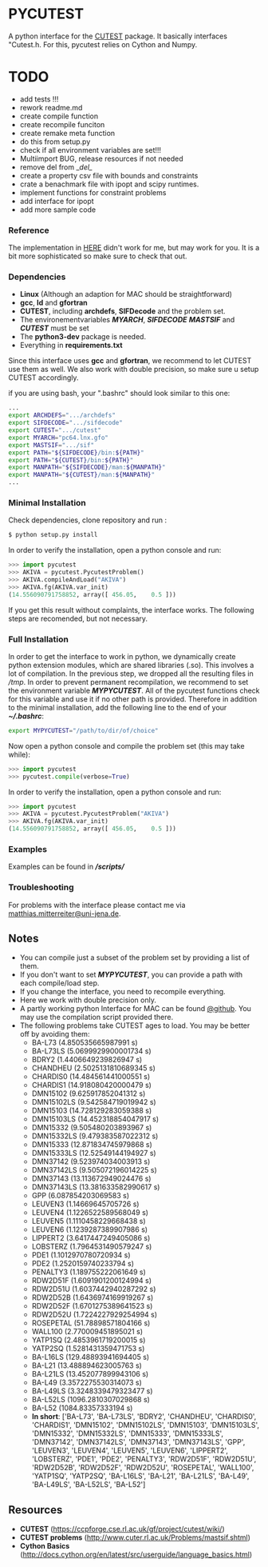 # PYCUTEST #
A python interface for the [CUTEST](https://ccpforge.cse.rl.ac.uk/gf/project/cutest/wiki/) package. It basically interfaces "Cutest.h. For this, pycutest relies on Cython and Numpy.


# TODO
- add tests !!!
- rework readme.md
- create compile function
- create recompile funciton
- create remake meta function
- do this from setup.py
- check if all environment variables are set!!!
- Multiimport BUG, release resources if not needed 
- remove del from \__del\__
- create a property csv file with bounds and constraints
- crate a benachmark file with ipopt and scipy runtimes.
- implement functions for constraint problems
- add interface for ipopt
- add more sample code

### Reference
The implementation in  [HERE]("https://github.com/kenjydem/CUTEST.py.git") didn't work for me, but may work for you. It is a bit more sophisticated so make sure to check that out.

### Dependencies
- **Linux** (Although an adaption for MAC should be straightforward)
- **gcc**, **ld** and **gfortran**
- **CUTEST**, including **archdefs**, **SIFDecode** and the problem set.
- The environementvariables **_MYARCH_**, **_SIFDECODE_** **_MASTSIF_** and **_CUTEST_** must be set
- The **python3-dev** package is needed.
- Everything in **requirements.txt**

Since this interface uses **gcc** and **gfortran**, we recommend to let CUTEST use them as well. We also work with double precision, so make sure u setup CUTEST accordingly.

if you are using bash, your ".bashrc" should look similar to this one:

```sh
...
export ARCHDEFS=".../archdefs"
export SIFDECODE=".../sifdecode"
export CUTEST=".../cutest"
export MYARCH="pc64.lnx.gfo"
export MASTSIF=".../sif" 
export PATH="${SIFDECODE}/bin:${PATH}"
export PATH="${CUTEST}/bin:${PATH}"
export MANPATH="${SIFDECODE}/man:${MANPATH}"
export MANPATH="${CUTEST}/man:${MANPATH}"
...
```

### Minimal Installation
Check dependencies, clone repository and run :
``` sh
$ python setup.py install
```
In order to verify the installation, open a python console and run:
``` python
>>> import pycutest
>>> AKIVA = pycutest.PycutestProblem()
>>> AKIVA.compileAndLoad("AKIVA")
>>> AKIVA.fg(AKIVA.var_init)
(14.556090791758852, array([ 456.05,    0.5 ]))
```
If you get this result without complaints, the interface works. The following steps are recomended, but not necessary.

### Full Installation
In order to get the interface to work in python, we dynamically create python extension modules, which are shared libraries (.so). This involves a lot of compilation. In the previous step, we dropped all the resulting files in _/tmp_. In order to prevent permanent recompilation, we recommend to set the environment variable **_MYPYCUTEST_**. All of the pycutest functions check for this variable and use it if no other path is provided. Therefore in addition to the minimal installation, add the following line to the end of your **_~/.bashrc_**:

```sh
export MYPYCUTEST="/path/to/dir/of/choice"
```
Now open a python console and compile the problem set (this may take while):
``` python
>>> import pycutest
>>> pycutest.compile(verbose=True)
```
In order to verify the installation, open a python console and run:
``` python
>>> import pycutest
>>> AKIVA = pycutest.PycutestProblem("AKIVA")
>>> AKIVA.fg(AKIVA.var_init)
(14.556090791758852, array([ 456.05,    0.5 ]))
```

### Examples

Examples can be found in **_/scripts/_**

### Troubleshooting
For problems with the interface please contact me via matthias.mitterreiter@uni-jena.de.

## Notes
- You can compile just a subset of the problem set by providing a list of them.
- If you don't want to set **_MYPYCUTEST_**, you can provide a path with each compile/load step.
- If you change the interface, you need to recompile everything.
- Here we work with double precision only.
- A partly working python Interface for MAC can be found [@github](https://github.com/kenjydem/CUTEST.py). You may use the compilation script provided there.
- The following problems take CUTEST ages to load. You may be better off by avoiding them:
    - BA-L73 (4.850535665987991 s)
    - BA-L73LS (5.0699929900001734 s)
    - BDRY2 (1.4406649239826947 s)
    - CHANDHEU (2.5025131810689345 s)
    - CHARDIS0 (14.484561441000551 s)
    - CHARDIS1 (14.918080420000479 s)
    - DMN15102 (9.625917852041312 s)
    - DMN15102LS (9.542584719019942 s)
    - DMN15103 (14.728129283059388 s)
    - DMN15103LS (14.452318854047917 s)
    - DMN15332 (9.505480203893967 s)
    - DMN15332LS (9.479383587022312 s)
    - DMN15333 (12.871834745979868 s)
    - DMN15333LS (12.52549144194927 s)
    - DMN37142 (9.523974034003913 s)
    - DMN37142LS (9.505072196014225 s)
    - DMN37143 (13.113672949024476 s)
    - DMN37143LS (13.381633582990617 s)
    - GPP (6.087854203069583 s)
    - LEUVEN3 (1.14669645705726 s)
    - LEUVEN4 (1.1226522589568049 s)
    - LEUVEN5 (1.1110458229668438 s)
    - LEUVEN6 (1.1239287389907986 s)
    - LIPPERT2 (3.6417447249405086 s)
    - LOBSTERZ (1.7964531490579247 s)
    - PDE1 (1.1012970780720934 s)
    - PDE2 (1.2520159740233794 s)
    - PENALTY3 (1.189755222061649 s)
    - RDW2D51F (1.6091901200124994 s)
    - RDW2D51U (1.6037442940287292 s)
    - RDW2D52B (1.6436974169919267 s)
    - RDW2D52F (1.6701275389641523 s)
    - RDW2D52U (1.7224227929254994 s)
    - ROSEPETAL (51.78898571804166 s)
    - WALL100 (2.770009451895021 s)
    - YATP1SQ (2.4853961719200015 s)
    - YATP2SQ (1.5281431359471753 s)
    - BA-L16LS (129.48893941694405 s)
    - BA-L21 (13.488894623005763 s)
    - BA-L21LS (13.452077899943106 s)
    - BA-L49 (3.3572275530314073 s)
    - BA-L49LS (3.3248339479323477 s)
    - BA-L52LS (1096.2810307029868 s)
    - BA-L52 (1084.83357333194 s)
    - **In short**: ['BA-L73', 'BA-L73LS', 'BDRY2', 'CHANDHEU', 'CHARDIS0', 'CHARDIS1', 'DMN15102', 'DMN15102LS', 'DMN15103', 'DMN15103LS', 'DMN15332', 'DMN15332LS', 'DMN15333', 'DMN15333LS', 'DMN37142', 'DMN37142LS', 'DMN37143', 'DMN37143LS', 'GPP', 'LEUVEN3', 'LEUVEN4', 'LEUVEN5', 'LEUVEN6', 'LIPPERT2', 'LOBSTERZ', 'PDE1', 'PDE2', 'PENALTY3', 'RDW2D51F', 'RDW2D51U', 'RDW2D52B', 'RDW2D52F', 'RDW2D52U', 'ROSEPETAL', 'WALL100', 'YATP1SQ', 'YATP2SQ', 'BA-L16LS', 'BA-L21', 'BA-L21LS', 'BA-L49', 'BA-L49LS', 'BA-L52LS', 'BA-L52']

## Resources
- **CUTEST** (https://ccpforge.cse.rl.ac.uk/gf/project/cutest/wiki/)
- **CUTEST problems** (http://www.cuter.rl.ac.uk/Problems/mastsif.shtml)
- **Cython Basics** (http://docs.cython.org/en/latest/src/userguide/language_basics.html)